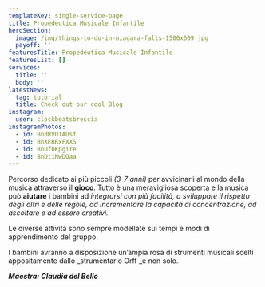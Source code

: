 ```yaml
---
templateKey: single-service-page
title: Propedeutica Musicale Infantile
heroSection:
  image: /img/things-to-do-in-niagara-falls-1500x609.jpg
  payoff: ''
featuresTitle: Propedeutica Musicale Infantile
featuresList: []
services:
  title: ''
  body: ''
latestNews:
  tag: tutorial
  title: Check out our cool Blog
instagram:
  user: clockbeatsbrescia
instagramPhotos:
  - id: BndRVOTAUsf
  - id: BnXERRxFXXS
  - id: BnUfbKpgire
  - id: BnDt1NwDOaa
---
```

Percorso dedicato ai più piccoli _(3-7 anni)_ per avvicinarli al mondo della musica attraverso il **gioco**. Tutto è una meravigliosa scoperta e la musica può **aiutare** i bambini ad _integrarsi con più facilità, a sviluppare il rispetto degli altri e delle regole, ad incrementare la capacità di concentrazione, ad ascoltare e ad essere creativi._

Le diverse attività sono sempre modellate sui tempi e modi di apprendimento del gruppo.

I bambini avranno a disposizione un’ampia rosa di strumenti musicali scelti appositamente dallo _strumentario Orff _e non solo.



_**Maestra: Claudia del Bello**_

